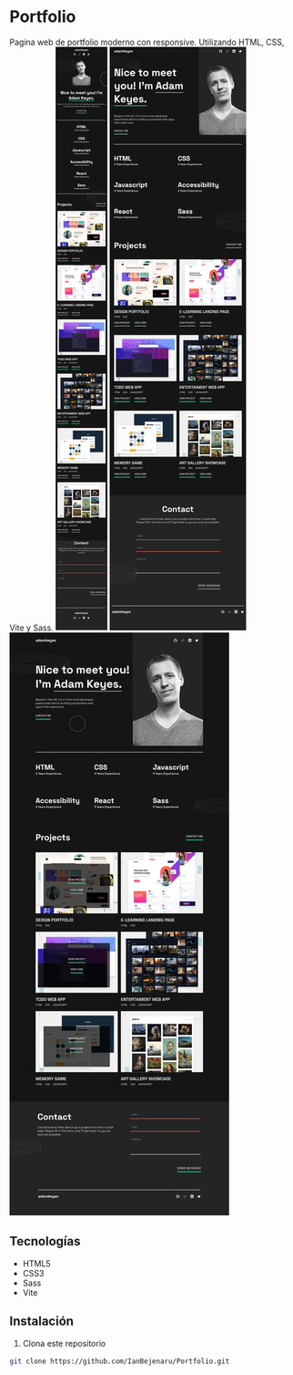# Portfolio
Pagina web de portfolio moderno con responsive. Utilizando HTML, CSS, Vite y Sass.
![Screenshot](img/pagina-final-mobile.png)
![Screenshot](img/pagina-final-tablet.png)
![Screenshot](img/pagina-final-PC.png)

## Tecnologías
- HTML5
- CSS3
- Sass
- Vite

## Instalación
1. Clona este repositorio
```bash
git clone https://github.com/IanBejenaru/Portfolio.git